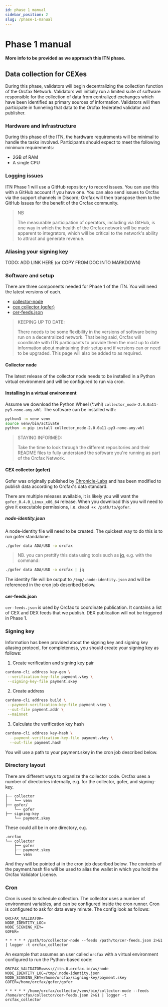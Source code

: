 ```yaml
---
id: phase 1 manual
sidebar_position: 2
slug: /phase-1-manual
---
```


# Phase 1 manual

**More info to be provided as we approach this ITN phase.**

## Data collection for CEXes

During this phase, validators will begin decentralizing the collection function
of the Orcfax Network. Validators will initially run a limited suite of software
responsible for the collection of data from centralized exchanges which have
been identified as primary sources of information. Validators will then
participate in funneling that data to the Orcfax federated validator and
publisher.

### Hardware and infrastructure

During this phase of the ITN, the hardware requirements will be minimal to
handle the tasks involved. Participants should expect to meet the following
minimum requirements:

-   2GB of RAM
-   A single CPU

### Logging issues

ITN Phase 1 will use a GitHub repository to record issues. You can use this with
a GitHub account if you have one. You can also send issues to Orcfax via the
support channels in Discord; Orcfax will then transpose them to the GitHub
Issues for the benefit of the Orcfax community.

> NB
>
> The measurable participation of operators, including via GitHub, is one way in
> which the health of the Orcfax network will be made apparent to integrators,
> which will be critical to the network's ability to attract and generate
> revenue.

### Aliasing your signing key

TODO: ADD LINK HERE (or COPY FROM DOC INTO MARKDOWN)

### Software and setup

There are three components needed for Phase 1 of the ITN. You will need the
latest versions of each.

-   [collector-node][collector-1]
-   [cex collector (gofer)][collector-2]
-   [cer-feeds.json][collector-3]

> KEEPING UP TO DATE:
>
> There needs to be some flexibility in the versions of software being run on a
> decentralized network. That being said, Orcfax will coordinate with ITN
> participants to provide them the most up to date information about maintaining
> their setup and if versions can or need to be upgraded. This page will also be
> added to as required.

[collector-1]: https://github.com/orcfax/collector-node/releases
[collector-2]: https://github.com/orcfax/oracle-suite/releases
[collector-3]:
    https://raw.githubusercontent.com/orcfax/cer-feeds/refs/tags/2024.10.30.0001/feeds/mainnet/cer-feeds.json

#### Collector node

The latest release of the collector node needs to be installed in a Python
virtual environment and will be configured to run via cron.

#### Installing in a virtual environment

Assume we download the Python Wheel (\*.whl)
`collector_node-2.0.0a11-py3-none-any.whl`. The software can be installed with:

```sh
python3 -m venv venv
source venv/bin/activate
python -m pip install collector_node-2.0.0a11-py3-none-any.whl
```

> STAYING INFORMED:
>
> Take the time to look through the different repositories and their README
> files to fully understand the software you're running as part of the Orcfax
> Network.

#### CEX collector (gofer)

Gofer was originally published by [Chronicle-Labs][chronicle-1] and has been
modified to publish data according to Orcfax's data standard.

There are multiple releases available, it is likely you will want the
`gofer_0.4.0_Linux_x86_64` release. When you download this you will need to give
it executable permissions, i.e. `chmod +x /path/to/gofer`.

[chronicle-1]: https://chroniclelabs.org/

##### node-identity.json

A node-identity file will need to be created. The quickest way to do this is to
run gofer standalone:

```sh
./gofer data ADA/USD -o orcfax
```

> NB. you can prettify this data using tools such as [jq][jq-1], e.g. with the
> command:

```sh
./gofer data ADA/USD -o orcfax | jq
```

[jq-1]: https://jqlang.github.io/jq/

The identity file will be output to `/tmp/.node-identity.json` and will be
referenced in the cron job described below.

#### cer-feeds.json

`cer-feeds.json` is used by Orcfax to coordinate publication. It contains a list
of CEX and DEX feeds that we publish. DEX publication will not be triggered in
Phase 1.

### Signing key

Information has been provided about the signing key and signing key aliasing
protocol, for completeness, you should create your signing key as follows:

<!--markdownlint-disable-->

1. Create verification and signing key pair

```sh
cardano-cli address key-gen \
 --verification-key-file payment.vkey \
 --signing-key-file payment.skey
```

2. Create address

```sh
cardano-cli address build \
 --payment-verification-key-file payment.vkey \
 --out-file payment.addr \
 --mainnet
```

3. Calculate the verification key hash

```sh
cardano-cli address key-hash \
  --payment-verification-key-file payment.vkey \
  --out-file payment.hash
```

<!--markdownlint-enable-->

You will use a path to your payment.skey in the cron job described below.

### Directory layout

There are different ways to organize the collector code. Orcfax uses a number of
directories internally, e.g. for the collector, gofer, and signing-key.

```text
├── collector
│   └── venv
├── gofer/
    └── gofer
├── signing-key
    └── payment.skey
```

These could all be in one directory, e.g.

```text
.orcfax
└── collector
    ├── gofer
    ├── payment.skey
    └── venv
```

And they will be pointed at in the cron job described below. The contents of the
payment.hash file will be used to alias the wallet in which you hold the Orcfax
Validator License.

### Cron

Cron is used to schedule collection. The collector uses a number of environment
variables, and can be configured inside the cron runner. Cron is configured to
ask for data every minute. The config look as follows:

<!--markdownlint-disable-->

```cron
ORCFAX_VALIDATOR=
NODE_IDENTITY_LOC=
NODE_SIGNING_KEY=
GOFER=

* * * * * /path/to/collector-node --feeds /path/to/cer-feeds.json 2>&1 | logger -t orcfax_collector
```

An example that assumes an user called `orcfax` with a virtual environment
configured to run the Python-based code:

```cron
ORCFAX_VALIDATOR=wss://itn.0.orcfax.io/ws/node
NODE_IDENTITY_LOC=/tmp/.node-identity.json
NODE_SIGNING_KEY=/home/orcfax/signing-key/payment.skey
GOFER=/home/orcfax/gofer/gofer

* * * * * /home/orcfax/collector/venv/bin/collector-node --feeds /home/orcfax/collector/cer-feeds.json 2>&1 | logger -t orcfax_collector
```

<!--markdownlint-enable-->
